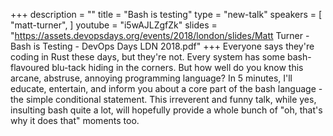 +++
description = ""
title = "Bash is testing"
type = "new-talk"
speakers = [
        "matt-turner",
]
youtube = "i5wAJLZgfZk"
slides = "https://assets.devopsdays.org/events/2018/london/slides/Matt Turner - Bash is Testing - DevOps Days LDN 2018.pdf"
+++
Everyone says they're coding in Rust these days, but they're not. Every system has some bash-flavoured blu-tack hiding in the corners. But how well do you know this arcane, abstruse, annoying programming language? In 5 minutes, I'll educate, entertain, and inform you about a core part of the bash language - the simple conditional statement. This irreverent and funny talk, while yes, insulting bash quite a lot, will hopefully provide a whole bunch of "oh, that's why it does that" moments too.